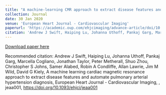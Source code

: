 ```yaml
---
title: "A machine-learning CMR approach to extract disease features and automate pulmonary arterial hypertension diagnosis <a href="https://academic.oup.com/ehjcimaging/advance-article/doi/10.1093/ehjci/jeaa001/5717931">[PDF]</a><br>"
collection: Journal
date: 30 Jan 2020
venue: 'European Heart Journal - Cardiovascular Imaging'
paperurl: 'https://academic.oup.com/ehjcimaging/advance-article/doi/10.1093/ehjci/jeaa001/5717931'
citation: 'Andrew J Swift, Haiping Lu, Johanna Uthoff, Pankaj Garg, Marcella Cogliano, Jonathan Taylor, Peter Metherall, Shuo Zhou, Christopher S Johns, Samer Alabed, Robin A Condliffe, Allan Lawrie, Jim M Wild, David G Kiely. <i>European Heart Journal - Cardiovascular Imaging</i>, jeaa001, https://doi.org/10.1093/ehjci/jeaa001'
---
```

<!---This paper is about the number 2. The number 3 is left for future work.-->

[Download paper here](https://academic.oup.com/ehjcimaging/advance-article/doi/10.1093/ehjci/jeaa001/5717931)

Recommended citation: Andrew J Swift, Haiping Lu, Johanna Uthoff, Pankaj Garg, Marcella Cogliano, Jonathan Taylor, Peter Metherall, Shuo Zhou, Christopher S Johns, Samer Alabed, Robin A Condliffe, Allan Lawrie, Jim M Wild, David G Kiely, A machine learning cardiac magnetic resonance approach to extract disease features and automate pulmonary arterial hypertension diagnosis, European Heart Journal - Cardiovascular Imaging, , jeaa001, https://doi.org/10.1093/ehjci/jeaa001
<!---permalink: /publication/2010-10-01-paper-title-number-2-->
<!---excerpt: 'This paper is about the number 2. The number 3 is left for future work.'.-->
<!---&quot;Paper Title Number 2.&quot; <i>arxiv</i>. 1(2).-->
